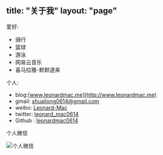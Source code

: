 title: "关于我"
layout: "page"
---

爱好:

* 骑行
* 篮球
* 游泳
* 网易云音乐
* 喜马拉雅-默默道来

个人:

* blog:[www.leonardmac.me](http://www.leonardmac.me)
* gmail: [shuailong0614@gmail.com](mailto:shuaiong0614@gmail.com)
* weibo: [Leonard-Mac](http://weibo.com/leonardmac)
* twitter: [leonard_mac0614](https://twitter.com/leonard_mac0614)
* Github : [leonardmac0614](https://github.com/leonardmac0614)

个人微信

![个人微信](http://i1.piimg.com/567571/760c846f775d0675.jpg)

